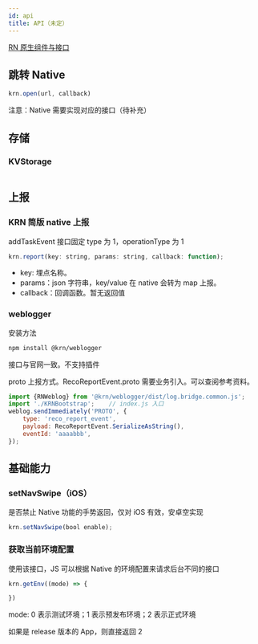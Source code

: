 ```yaml
---
id: api
title: API（未定）
---
```


[RN 原生组件与接口](https://reactnative.dev)

## 跳转 Native

```js
krn.open(url, callback)
```

注意：Native 需要实现对应的接口（待补充）


## 存储
### KVStorage

```js
```

## 上报

### KRN 简版 native 上报
addTaskEvent 接口固定 type 为 1，operationType 为 1

```js
krn.report(key: string, params: string, callback: function);
```

+ key: 埋点名称。
+ params：json 字符串，key/value 在 native 会转为 map 上报。
+ callback：回调函数。暂无返回值

### weblogger
安装方法

```sh
npm install @krn/weblogger
```

接口与官网一致。不支持插件

proto 上报方式。RecoReportEvent.proto 需要业务引入。可以查阅参考资料。

```js
import {RNWeblog} from '@krn/weblogger/dist/log.bridge.common.js';
import './KRNBootstrap';	// index.js 入口 
weblog.sendImmediately('PROTO', {
    type: 'reco_report_event',
    payload: RecoReportEvent.SerializeAsString(),
    eventId: 'aaaabbb',
});
```

## 基础能力
### setNavSwipe（iOS）
是否禁止 Native 功能的手势返回，仅对 iOS 有效，安卓空实现

```js
krn.setNavSwipe(bool enable);
```

### 获取当前环境配置

使用该接口，JS 可以根据 Native 的环境配置来请求后台不同的接口

```js
krn.getEnv((mode) => { 

})
```

mode: 0 表示测试环境；1 表示预发布环境；2 表示正式环境

如果是 release 版本的 App，则直接返回 2